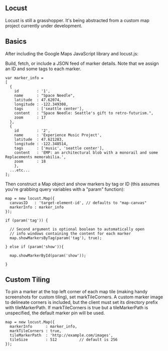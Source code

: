 Locust
------

Locust is still a grasshopper.  It's being abstracted from a custom map project currently under development.

Basics
------

After including the Google Maps JavaScript library and locust.js:

Build, fetch, or include a JSON feed of marker details.  Note that we assign an ID and some tags to each marker.

    var marker_info = 
    [
      {
        id        : '1',
        name      : "Space Needle",
        latitude  : 47.62074,
        longitude : -122.349308,
        tags      : ['seattle center'],
        content   : "Space Needle: Seattle's gift to retro-futurism.",
        zoom      : 17
      },
      {
        id        : '2',
        name      : 'Experience Music Project',
        latitude  : 47.621283,
        longitude : -122.348514,
        tags      : ['music', 'seattle center'],
        content   : 'EMP: an architectural blob with a monorail and some Replacements memorabilia.',
        zoom      : 18
        },
      ...etc...
    ];

Then construct a Map object and show markers by tag or ID (this assumes you're grabbing query variables with a "param" function):

    map = new locust.Map({
      canvasID   : 'target-element-id', // defaults to "map-canvas"
      markerInfo : marker_info
    });

    if (param('tag')) {

      // Second argument is optional boolean to automatically open 
      // info windows containing the content for each marker
      map.showMarkersByTag(param('tag'), true); 

    } else if (param('show')){

      map.showMarkerById(param('show'));

    }

Custom Tiling
-------------

To pin a marker at the top left corner of each map tile (making handy screenshots for custom tiling), set markTileCorners. A custom marker image to delineate corners is included, but the client must set its directory prefix with tileMarkerPath.  If markTileCorners is true but a tileMarkerPath is unspecified, the default marker pin will be used.

    map = new locust.Map({
      markerInfo      : marker_info,
      markTileCorners : true,
      tileMarkerPath  : 'http://example.com/images',
      tileSize        : 512          // default is 256
    });

